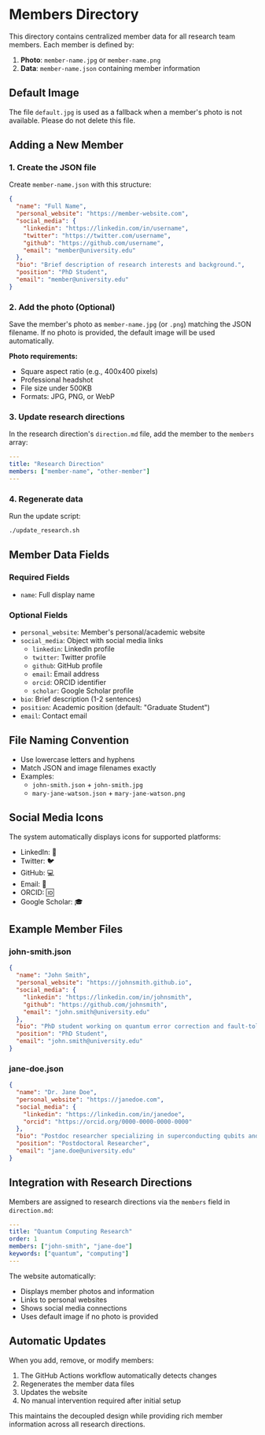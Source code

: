 # Members Directory

This directory contains centralized member data for all research team members. Each member is defined by:

1. **Photo**: `member-name.jpg` or `member-name.png`
2. **Data**: `member-name.json` containing member information

## Default Image
The file `default.jpg` is used as a fallback when a member's photo is not available. Please do not delete this file.

## Adding a New Member

### 1. Create the JSON file

Create `member-name.json` with this structure:

```json
{
  "name": "Full Name",
  "personal_website": "https://member-website.com",
  "social_media": {
    "linkedin": "https://linkedin.com/in/username",
    "twitter": "https://twitter.com/username",
    "github": "https://github.com/username",
    "email": "member@university.edu"
  },
  "bio": "Brief description of research interests and background.",
  "position": "PhD Student",
  "email": "member@university.edu"
}
```

### 2. Add the photo (Optional)

Save the member's photo as `member-name.jpg` (or `.png`) matching the JSON filename.
If no photo is provided, the default image will be used automatically.

**Photo requirements:**
- Square aspect ratio (e.g., 400x400 pixels)
- Professional headshot
- File size under 500KB
- Formats: JPG, PNG, or WebP

### 3. Update research directions

In the research direction's `direction.md` file, add the member to the `members` array:

```yaml
---
title: "Research Direction"
members: ["member-name", "other-member"]
---
```

### 4. Regenerate data

Run the update script:
```bash
./update_research.sh
```

## Member Data Fields

### Required Fields
- `name`: Full display name

### Optional Fields
- `personal_website`: Member's personal/academic website
- `social_media`: Object with social media links
  - `linkedin`: LinkedIn profile
  - `twitter`: Twitter profile  
  - `github`: GitHub profile
  - `email`: Email address
  - `orcid`: ORCID identifier
  - `scholar`: Google Scholar profile
- `bio`: Brief description (1-2 sentences)
- `position`: Academic position (default: "Graduate Student")
- `email`: Contact email

## File Naming Convention

- Use lowercase letters and hyphens
- Match JSON and image filenames exactly
- Examples:
  - `john-smith.json` + `john-smith.jpg`
  - `mary-jane-watson.json` + `mary-jane-watson.png`

## Social Media Icons

The system automatically displays icons for supported platforms:
- LinkedIn: 🔗
- Twitter: 🐦  
- GitHub: 💻
- Email: 📧
- ORCID: 🆔
- Google Scholar: 🎓

## Example Member Files

### john-smith.json
```json
{
  "name": "John Smith",
  "personal_website": "https://johnsmith.github.io",
  "social_media": {
    "linkedin": "https://linkedin.com/in/johnsmith",
    "github": "https://github.com/johnsmith",
    "email": "john.smith@university.edu"
  },
  "bio": "PhD student working on quantum error correction and fault-tolerant quantum computing.",
  "position": "PhD Student",
  "email": "john.smith@university.edu"
}
```

### jane-doe.json
```json
{
  "name": "Dr. Jane Doe",
  "personal_website": "https://janedoe.com",
  "social_media": {
    "linkedin": "https://linkedin.com/in/janedoe",
    "orcid": "https://orcid.org/0000-0000-0000-0000"
  },
  "bio": "Postdoc researcher specializing in superconducting qubits and quantum control.",
  "position": "Postdoctoral Researcher",
  "email": "jane.doe@university.edu"
}
```

## Integration with Research Directions

Members are assigned to research directions via the `members` field in `direction.md`:

```yaml
---
title: "Quantum Computing Research"
order: 1
members: ["john-smith", "jane-doe"]
keywords: ["quantum", "computing"]
---
```

The website automatically:
- Displays member photos and information
- Links to personal websites
- Shows social media connections
- Uses default image if no photo is provided

## Automatic Updates

When you add, remove, or modify members:

1. The GitHub Actions workflow automatically detects changes
2. Regenerates the member data files
3. Updates the website
4. No manual intervention required after initial setup

This maintains the decoupled design while providing rich member information across all research directions. 